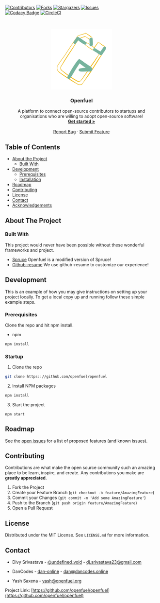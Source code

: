 [![Contributors][contributors-shield]][contributors-url]
[![Forks][forks-shield]][forks-url]
[![Stargazers][stars-shield]][stars-url]
[![Issues][issues-shield]][issues-url]<br>
[![Codacy Badge](https://api.codacy.com/project/badge/Grade/0bace90fd3b74d318afb939f3943705b)](https://www.codacy.com/manual/Openfuel/openfuel?utm_source=github.com&utm_medium=referral&utm_content=Openfuel/openfuel&utm_campaign=Badge_Grade) [![CircleCI](https://circleci.com/gh/Openfuel/openfuel.svg?style=svg)](https://circleci.com/gh/Openfuel/openfuel)

<!-- PROJECT LOGO -->
<br />
<p align="center">
  <a href="https://github.com/openfuel/openfuel">
    <img src="./public/images/logo/logo.png" width="200" alt="Logo">
  </a>

  <h3 align="center">Openfuel</h3>

  <p align="center">
    A platform to connect open-source contributors to startups and organisations who are willing to adopt open-source software!
    <br />
    <a href="https://openfuel.org"><strong>Get started »</strong></a>
    <br />
    <br />
    <a href="https://github.com/openfuel/openfuel/issues">Report Bug</a>
    ·
    <a href="https://github.com/openfuel/openfuel/issues">Submit Feature</a>
  </p>
</p>

<!-- TABLE OF CONTENTS -->

## Table of Contents

- [About the Project](#about-the-project)
  - [Built With](#built-with)
- [Development](#develipment)
  - [Prerequisites](#prerequisites)
  - [Installation](#installation)
- [Roadmap](#roadmap)
- [Contributing](#contributing)
- [License](#license)
- [Contact](#contact)
- [Acknowledgements](#acknowledgements)

<!-- ABOUT THE PROJECT -->

## About The Project

<!--
[![Product Name Screen Shot][product-screenshot]](https://example.com)
-->

### Built With

This project would never have been possible without these wonderful frameworks and project.

- [Spruce](https://github.com/dan-divy/spruce)
  Openfuel is a modified version of Spruce!
- [Github-resume](https://resume.github.io/)
  We use github-resume to customize our experience!

<!-- GETTING STARTED -->

## Development

This is an example of how you may give instructions on setting up your project locally.
To get a local copy up and running follow these simple example steps.

### Prerequisites

Clone the repo and hit npm install.

- npm

```sh
npm install
```

### Startup

1. Clone the repo

```sh
git clone https:://github.com/openfuel/openfuel
```

2. Install NPM packages

```sh
npm install
```

3. Start the project

```JS
npm start
```

<!-- ROADMAP -->

## Roadmap

See the [open issues](https://github.com/openfuel/openfuel/issues) for a list of proposed features (and known issues).

<!-- CONTRIBUTING -->

## Contributing

Contributions are what make the open source community such an amazing place to be learn, inspire, and create. Any contributions you make are **greatly appreciated**.

1. Fork the Project
2. Create your Feature Branch (`git checkout -b feature/AmazingFeature`)
3. Commit your Changes (`git commit -m 'Add some AmazingFeature'`)
4. Push to the Branch (`git push origin feature/AmazingFeature`)
5. Open a Pull Request

<!-- LICENSE -->

## License

Distributed under the MIT License. See `LICENSE.md` for more information.

<!-- CONTACT -->

## Contact

- Divy Srivastava - [@undefined_void](https://twitter.com/@undefined_void) - dj.srivastava23@gmail.com

- DanCodes - [dan-online](https://github.com/dan-online) - <dan@dancodes.online>

- Yash Saxena - yash@openfuel.org

Project Link: [https://github.com/openfuel/openfuel](https://github.com/openfuel/openfuel)

[contributors-shield]: https://img.shields.io/github/contributors/openfuel/openfuel?style=flat-square
[contributors-url]: https://github.com/openfuel/openfuel/graphs/contributors
[forks-shield]: https://img.shields.io/github/forks/openfuel/openfuel?style=flat-square
[forks-url]: https://github.com/openfuel/openfuel/network/members
[stars-shield]: https://img.shields.io/github/stars/openfuel/openfuel?style=flat-square
[stars-url]: https://github.com/openfuel/openfuel/stargazers
[issues-shield]: https://img.shields.io/github/issues/openfuel/openfuel?style=flat-square
[issues-url]: https://github.com/openfuel/openfuel/issues
[product-screenshot]: docs/img/screenshot.png
